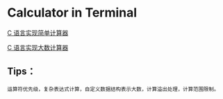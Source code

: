 # Calculator in Terminal

  [ C 语言实现简单计算器 ](https://www.shiyanlou.com/courses/75)

  [ C 语言实现大数计算器 ](https://www.shiyanlou.com/courses/750)
  
  ## Tips：
  
    运算符优先级，复杂表达式计算，自定义数据结构表示大数，计算溢出处理，计算范围限制。
